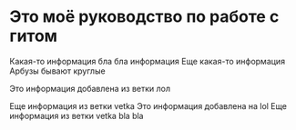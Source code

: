 # Это моё руководство по работе с гитом

Какая-то информация бла бла
информация
Еще какая-то информация Арбузы бывают круглые

Это информация добавлена из ветки лол

Еще информация из ветки vetka
Это информация добавлена на lol
Еще информация из ветки vetka bla bla
